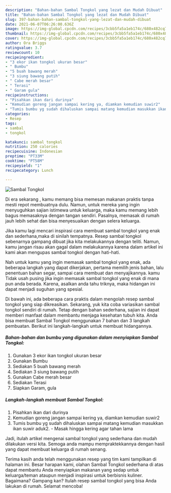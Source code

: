 ```yaml
---
description: "Bahan-bahan Sambal Tongkol yang lezat dan Mudah Dibuat"
title: "Bahan-bahan Sambal Tongkol yang lezat dan Mudah Dibuat"
slug: 397-bahan-bahan-sambal-tongkol-yang-lezat-dan-mudah-dibuat
date: 2021-06-07T06:26:00.636Z
image: https://img-global.cpcdn.com/recipes/3cbb5fa5a1eb174c/680x482cq70/sambal-tongkol-foto-resep-utama.jpg
thumbnail: https://img-global.cpcdn.com/recipes/3cbb5fa5a1eb174c/680x482cq70/sambal-tongkol-foto-resep-utama.jpg
cover: https://img-global.cpcdn.com/recipes/3cbb5fa5a1eb174c/680x482cq70/sambal-tongkol-foto-resep-utama.jpg
author: Ora Briggs
ratingvalue: 3.7
reviewcount: 10
recipeingredient:
- "3 ekor ikan tongkol ukuran besar"
- " Bumbu"
- "5 buah bawang merah"
- "3 siung bawang putih"
- " Cabe merah besar"
- " Terasi"
- " Garam gula"
recipeinstructions:
- "Pisahkan ikan dari durinya"
- "Kemudian goreng jangan sampai kering ya, diamkan kemudian suwir2"
- "Tumis bumbu yg sudah dihaluskan sampai matang kemudian masukkan ikan suwir aduk2. Masak hingga kering agar tahan lama"
categories:
- Resep
tags:
- sambal
- tongkol

katakunci: sambal tongkol 
nutrition: 250 calories
recipecuisine: Indonesian
preptime: "PT33M"
cooktime: "PT58M"
recipeyield: "1"
recipecategory: Lunch

---
```



![Sambal Tongkol](https://img-global.cpcdn.com/recipes/3cbb5fa5a1eb174c/680x482cq70/sambal-tongkol-foto-resep-utama.jpg)

Di era  sekarang , kamu memang bisa memesan makanan praktis tanpa mesti repot membuatnya dulu. Namun, untuk mereka yang ingin menyuguhkan sajian istimewa untuk keluarga, maka kamu memang lebih bagus memasaknya dengan tangan sendiri. Pasalnya, memasak di rumah jauh lebih sehat dan bisa menyesuaikan dengan selera keluarga.

Jika kamu lagi mencari inspirasi cara membuat sambal tongkol yang enak dan sederhana,maka di sinilah tempatnya. Resep sambal tongkol  sebenarnya gampang dibuat jika kita melakukannya dengan teliti. Namun, kamu jangan risau akan gagal dalam melakukannya 
karena dalam artikel ini kami akan mengupas sambal tongkol dengan hati-hati.  



Nah untuk kamu yang ingin memasak sambal tongkol yang enak, ada beberapa langkah yang dapat dikerjakan, pertama memilih jenis bahan, lalu penentuan bahan segar, sampai cara membuat dan menyajikannya. kamu Tidak usah pusing jika ingin memasak sambal tongkol yang enak di mana pun anda berada. Karena, asalkan anda  tahu triknya, maka hidangan ini dapat menjadi suguhan yang spesial.

Di bawah ini, ada beberapa cara praktis  dalam mengolah resep sambal tongkol yang siap dikreasikan. Sekarang, yuk kita coba variasikan sambal tongkol sendiri di rumah. Tetap dengan bahan sederhana, sajian ini dapat memberi manfaat dalam membantu menjaga kesehatan tubuh kita. Anda bisa membuat Sambal Tongkol menggunakan 7 bahan dan 3 langkah pembuatan. Berikut ini langkah-langkah untuk membuat hidangannya.

<!--inarticleads1-->

##### Bahan-bahan dan bumbu yang digunakan dalam menyiapkan Sambal Tongkol:

1. Gunakan 3 ekor ikan tongkol ukuran besar
1. Gunakan  Bumbu
1. Sediakan 5 buah bawang merah
1. Sediakan 3 siung bawang putih
1. Gunakan  Cabe merah besar
1. Sediakan  Terasi
1. Siapkan  Garam, gula




<!--inarticleads2-->

##### Langkah-langkah membuat Sambal Tongkol:

1. Pisahkan ikan dari durinya
1. Kemudian goreng jangan sampai kering ya, diamkan kemudian suwir2
1. Tumis bumbu yg sudah dihaluskan sampai matang kemudian masukkan ikan suwir aduk2. - Masak hingga kering agar tahan lama




Jadi, itulah artikel mengenai  sambal tongkol  yang sederhana dan mudah dilakukan versi kita. Semoga anda mampu mempraktekkannya dengan hasil yang dapat membuat keluarga di rumah senang. 

Terima kasih anda telah menggunakan resep yang tim kami tampilkan di halaman ini. Besar harapan kami, olahan  Sambal Tongkol sederhana di atas dapat membantu Anda menyiapkan makanan yang sedap untuk keluarga/teman ataupun menjadi inspirasi untuk berbisnis kuliner. Bagaimana? Gampang kan? Itulah resep sambal tongkol yang bisa Anda lakukan di rumah. Selamat mencoba!

